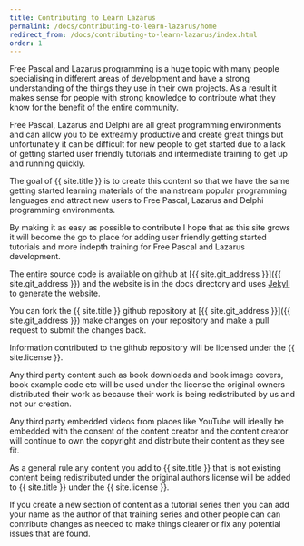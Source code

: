 ```yaml
---
title: Contributing to Learn Lazarus
permalink: /docs/contributing-to-learn-lazarus/home
redirect_from: /docs/contributing-to-learn-lazarus/index.html
order: 1
---
```

Free Pascal and Lazarus programming is a huge topic with many people specialising in different areas of development and have a strong understanding of the things they use in their own projects. As a result it makes sense for people with strong knowledge to contribute what they know for the benefit of the entire community.

Free Pascal, Lazarus and Delphi are all great programming environments and can allow you to be extreamly productive and create great things but unfortunately it can be difficult for new people to get started due to a lack of getting started user friendly tutorials and intermediate training to get up and running quickly.

The goal of {{ site.title }} is to create this content so that we have the same getting started learning materials of the mainstream popular programming languages and attract new users to Free Pascal, Lazarus and Delphi programming environments.

By making it as easy as possible to contribute I hope that as this site grows it will become the go to place for adding user friendly getting started tutorials and more indepth training for Free Pascal and Lazarus development.

The entire source code is available on github at [{{ site.git_address }}]({{ site.git_address }}) and the website is in the docs directory and uses [Jekyll](https://jekyllrb.com/) to generate the website.

You can fork the {{ site.title }} github repository at [{{ site.git_address }}]({{ site.git_address }}) make changes on your repository and make a pull request to submit the changes back.

Information contributed to the github repository will be licensed under the {{ site.license }}.

Any third party content such as book downloads and book image covers, book example code etc will be used under the license the original owners distributed their work as because their work is being redistributed by us and not our creation.

Any third party embedded videos from places like YouTube will ideally be embedded with the consent of the content creator and the content creator will continue to own the copyright and distribute their content as they see fit.

As a general rule any content you add to {{ site.title }} that is not existing content being redistributed under the original authors license will be added to {{ site.title }} under the {{ site.license }}.

If you create a new section of content as a tutorial series then you can add your name as the author of that training series and other people can can contribute changes as needed to make things clearer or fix any potential issues that are found.